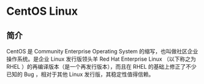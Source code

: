 # CentOS Linux

## 简介

CentOS 是 Community Enterprise Operating System 的缩写，也叫做社区企业操作系统。是企业 Linux 发行版领头羊 Red Hat Enterprise Linux （以下称之为 RHEL ）的再编译版本（是一个再发行版本），而且在 RHEL 的基础上修正了不少已知的 Bug ，相对于其他 Linux 发行版，其稳定性值得信赖。

## 